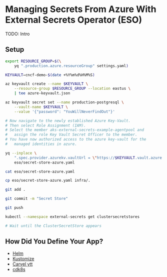 # Managing Secrets From Azure With External Secrets Operator (ESO)

TODO: Intro

## Setup

```bash
export RESOURCE_GROUP=$(\
    yq ".production.azure.resourceGroup" settings.yaml)

KEYVAULT=cncf-demo-$(date +%Y%m%d%H%M%S)

az keyvault create --name $KEYVAULT \
    --resource-group $RESOURCE_GROUP --location eastus \
    | tee azure-keyvault.json

az keyvault secret set --name production-postgresql \
    --vault-name $KEYVAULT \
    --value '{"password": "YouWillNeverFindOut"}'

# Now navigate to the newly established Azure Key-Vault.
# Then select Role Assignment (IAM).
# Select the member aks-external-secrets-example-agentpool and
#   assign the role Key Vault Secret Officer to the member.
# You have now authorized access to the azure key-vault for the
#   managed identities in azure.

yq --inplace \
    ".spec.provider.azurekv.vaultUrl = \"https://$KEYVAULT.vault.azure.net\"" \
    eso/secret-store-azure.yaml

cat eso/secret-store-azure.yaml

cp eso/secret-store-azure.yaml infra/.

git add .

git commit -m "Secret Store"

git push

kubectl --namespace external-secrets get clustersecretstores

# Wait until the ClusterSecretStore appears
```

## How Did You Define Your App?

* [Helm](helm.md)
* [Kustomize](kustomize.md)
* [Carvel ytt](carvel.md)
* [cdk8s](cdk8s.md)
